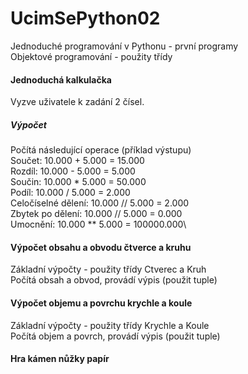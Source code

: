 # UcimSePython02
Jednoduché programování v Pythonu - první programy\
Objektové programování - použity třídy
#### Jednoduchá kalkulačka
Vyzve uživatele k zadání 2 čísel.
##### Výpočet
Počítá následující operace (příklad výstupu)\
Součet:                 10.000 + 5.000 = 15.000\
Rozdíl:                 10.000 - 5.000 = 5.000\
Součin:                 10.000 * 5.000 = 50.000\
Podíl:                  10.000 / 5.000 = 2.000\
Celočíselné dělení:     10.000 // 5.000 = 2.000\
Zbytek po dělení:       10.000 // 5.000 = 0.000\
Umocnění:               10.000 ** 5.000 = 100000.000\
#### Výpočet obsahu a obvodu čtverce a kruhu
Základní výpočty - použity třídy Ctverec a Kruh\
Počítá obsah a obvod, provádí výpis (použit tuple)
#### Výpočet objemu a povrchu krychle a koule
Základní výpočty - použity třídy Krychle a Koule\
Počítá objem a povrch, provádí výpis (použit tuple)
#### Hra kámen nůžky papír
